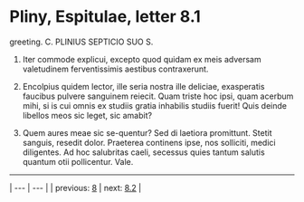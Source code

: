 # Pliny, Espitulae, letter 8.1

greeting. C. PLINIUS SEPTICIO SUO S.



1. Iter commode explicui, excepto quod quidam ex meis adversam valetudinem ferventissimis aestibus contraxerunt.



2. Encolpius quidem lector, ille seria nostra ille deliciae, exasperatis faucibus pulvere sanguinem reiecit. Quam triste hoc ipsi, quam acerbum mihi, si is cui omnis ex studiis gratia inhabilis studiis fuerit! Quis deinde libellos meos sic leget, sic amabit?



3. Quem aures meae sic se-quentur? Sed di laetiora promittunt. Stetit sanguis, resedit dolor. Praeterea continens ipse, nos solliciti, medici diligentes. Ad hoc salubritas caeli, secessus quies tantum salutis quantum otii pollicentur. Vale.



---

| --- | --- |
| previous: [8](../8/) | next: [8.2](../8.2/) |